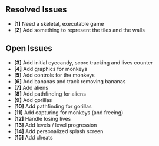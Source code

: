 ## Resolved Issues ##
- **[1]** Need a skeletal, executable game
- **[2]** Add something to represent the tiles and the walls


## Open Issues ##
- **[3]** Add initial eyecandy, score tracking and lives counter
- **[4]** Add graphics for monkeys
- **[5]** Add controls for the monkeys
- **[6]** Add bananas and track removing bananas
- **[7]** Add aliens
- **[8]** Add pathfinding for aliens
- **[9]** Add gorillas
- **[10]** Add pathfinding for gorillas
- **[11]** Add capturing for monkeys (and freeing)
- **[12]** Handle losing lives
- **[13]** Add levels / level progression
- **[14]** Add personalized splash screen
- **[15]** Add cheats
